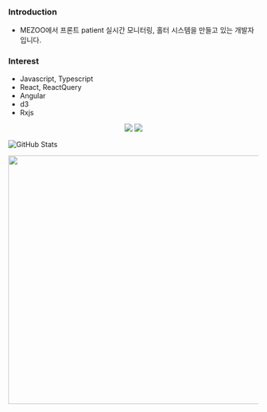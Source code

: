 ### Introduction
- MEZOO에서 프론트 patient 실시간 모니터링, 홀터 시스템을 만들고 있는 개발자 입니다.

### Interest
- Javascript, Typescript
- React, ReactQuery
- Angular
- d3
- Rxjs

<p align="center">
  <img src="https://github-readme-stats.vercel.app/api?username=dudn1933&show_icons=true&theme=radical" />
  <img src="https://github-readme-stats.vercel.app/api/top-langs/?username=dudn1933&layout=compact&theme=dracula" />
</p>

![GitHub Stats](https://github-readme-stats.vercel.app/api?username=dudn1933&show_icons=true&theme=tokyonight)



<a href="https://github.com/devxb/gitanimals">
<img
  src="https://render.gitanimals.org/farms/dudn1933"
  width="600"
  height="500"
/>
</a>
